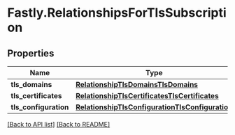 # Fastly.RelationshipsForTlsSubscription

## Properties

Name | Type | Description | Notes
------------ | ------------- | ------------- | -------------
**tls_domains** | [**RelationshipTlsDomainsTlsDomains**](RelationshipTlsDomainsTlsDomains.md) |  | [optional] 
**tls_certificates** | [**RelationshipTlsCertificatesTlsCertificates**](RelationshipTlsCertificatesTlsCertificates.md) |  | [optional] 
**tls_configuration** | [**RelationshipTlsConfigurationTlsConfiguration**](RelationshipTlsConfigurationTlsConfiguration.md) |  | [optional] 


[[Back to API list]](../../README.md#endpoints) [[Back to README]](../../README.md)

